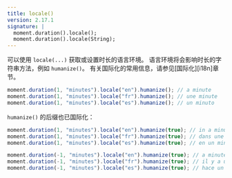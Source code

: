 ```yaml
---
title: locale()
version: 2.17.1
signature: |
  moment.duration().locale();
  moment.duration().locale(String);
---
```


可以使用 `locale(...)` 获取或设置时长的语言环境。
语言环境将会影响时长的字符串方法，例如 `humanize()`。
有关国际化的常用信息，请参见[国际化][i18n]章节。

```javascript
moment.duration(1, "minutes").locale("en").humanize(); // a minute
moment.duration(1, "minutes").locale("fr").humanize(); // une minute
moment.duration(1, "minutes").locale("es").humanize(); // un minuto
```

`humanize()` 的后缀也已国际化：

```javascript
moment.duration(1, "minutes").locale("en").humanize(true); // in a minute
moment.duration(1, "minutes").locale("fr").humanize(true); // dans une minute
moment.duration(1, "minutes").locale("es").humanize(true); // en un minuto

moment.duration(-1, "minutes").locale("en").humanize(true); // a minute ago
moment.duration(-1, "minutes").locale("fr").humanize(true); // il y a une minute
moment.duration(-1, "minutes").locale("es").humanize(true); // hace un minuto
```
